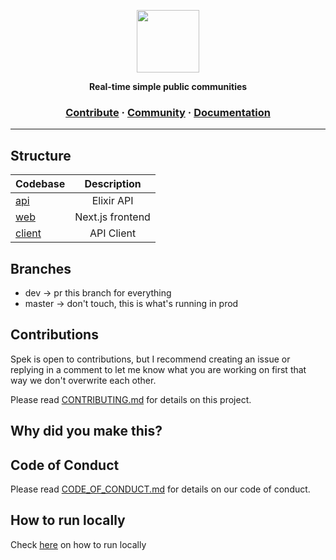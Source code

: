 <a href="https://dogehouse.tv"><p align="center">
<img height=100 src="https://raw.githubusercontent.com/irere123/spek/master/.assets/logo.svg"/>

</p></a>
<p align="center">
  <strong>Real-time simple public communities</strong>
</p>

<h3 align="center">
  <a href="https://github.com/irere123/spek/blob/master/CONTRIBUTING.md">Contribute</a>
  <span> · </span>
  <a href="https://spek.vercel.app/c/08b4f551-5797-4a9a-9dd5-52a6b8157e9e">Community</a>
  <span> · </span>
  <a href="https://github.com/irere123/spek/docs">Documentation</a>
</h3>

---

## Structure

| Codebase                  |   Description    |
| :------------------------ | :--------------: |
| [api](api)                |    Elixir API    |
| [web](apps/web)           | Next.js frontend |
| [client](packages/client) |    API Client    |

## Branches

- dev -> pr this branch for everything
- master -> don't touch, this is what's running in prod

## Contributions

Spek is open to contributions, but I recommend creating an issue or replying in a comment to let me know what you are working on first that way we don't overwrite each other.

Please read [CONTRIBUTING.md](https://github.com/irere123/spek/blob/master/CONTRIBUTING.md) for details on this project.

## Why did you make this?

## Code of Conduct

Please read [CODE_OF_CONDUCT.md](https://github.com/irere123/spek/blob/master/CODE_OF_CONDUCT.md) for details on our code of conduct.

## How to run locally

Check <a href="https://github.com/irere123/spek/blob/maaster/CONTRIBUTING.md#quickstart-local-frontend-development">here</a> on how to run locally</a>
